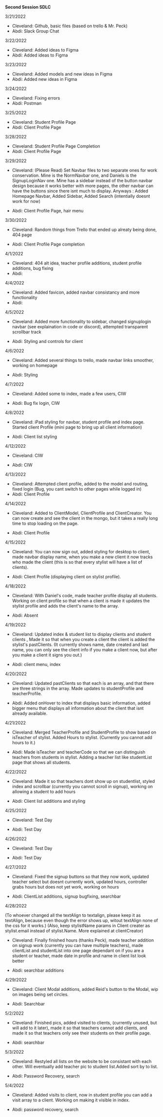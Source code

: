 **Second Session SDLC**

3/21/2022

- Cleveland: Github, basic files (based on trello & Mr. Peck)
- Abdi: Slack Group Chat

3/22/2022

- Cleveland: Added ideas to Figma
- Abdi: Added ideas to Figma

3/23/2022

- Cleveland: Added models and new ideas in Figma
- Abdi: Added new ideas in Figma

3/24/2022

- Cleveland: Fixing errors
- Abdi: Postman

3/25/2022

- Cleveland: Student Profile Page
- Abdi: Client Profile Page

3/28/2022

- Cleveland: Student Profile Page Completion
- Abdi: Client Profile Page

3/29/2022

- Cleveland: (Please Read) Set Navbar files to two separate ones for work conservation. Mine is the NormNavbar one, and Daniels is the SignupLoginNav one. Mine has a sidebar instead of the button navbar design because it works better with more pages, the other navbar can have the buttons since there isnt much to display. Anyways : Added Homepage Navbar, Added Sidebar, Added Search (intentially doesnt work for now)

- Abdi: Client Profile Page, hair menu

3/30/2022

- Cleveland: Random things from Trello that ended up alreaty being done, 404 page

- Abdi: Client Profile Page completion

4/1/2022

- Cleveland: 404 alt idea, teacher profile additions, student profile additions, bug fixing
- Abdi:

4/4/2022

- Cleveland: Added favicon, added navbar consistancy and more functionality
- Abdi:

4/5/2022

- Cleveland: Added more functionality to sidebar, changed signuplogin navbar (see explaination in code or discord), attempted transparent scrollbar track

- Abdi: Styling and controls for client

4/6/2022

- Cleveland: Added several things to trello, made navbar links smoother, working on homepage

- Abdi: Styling

4/7/2022

- Cleveland: Added some to index, made a few users, CIW

- Abdi: Bug fix login, CIW

4/8/2022

- Cleveland: iPad styling for navbar, student profile and index page. Started client Profile (mini page to bring up all client information)

- Abdi: Client list styling

4/12/2022

- Cleveland: CIW

- Abdi: CIW

4/13/2022

- Cleveland: Attempted client profile, added to the model and routing, fixed login (Bug, you cant switch to other pages while logged in)
- Abdi: Client Profile

4/14/2022

- Cleveland: Added to ClientModel, ClientProfile and ClientCreator. You can now create and see the client in the mongo, but it takes a really long time to stop loading on the page.

- Abdi: Client Profile

4/15/2022

- Cleveland: You can now sign out, added styling for desktop to client, made navbar display name, when you make a new client it now tracks who made the client (this is so that every stylist will have a list of clients).

- Abdi: Client Profile (displaying client on stylist profile).

4/18/2022

- Cleveland: With Daniel's code, made teacher profile display all students. Working on client profile so that when a client is made it updates the stylist profile and adds the client's name to the array.

- Abdi: Absent

4/19/2022

- Cleveland: Updated index & student list to display clients and student clients , Made it so that when you create a client the client is added the stylist's pastClients. (It currently shows name, date created and last name, you can only see the client info if you make a client now, but after you make a client it signs you out.)

- Abdi: client menu, index

4/20/2022

- Cleveland: Updated pastClients so that each is an array, and that there are three strings in the array. Made updates to studentProfile and teacherProfile.

- Abdi: Added onHover to index that displays basic information, added bigger menu that displays all information about the client that isnt already available.

4/21/2022

- Cleveland: Merged TeacherProfile and StudentProfile to show based on isTeacher of stylist. Added Hours to stylist. (Currently you cannot add hours to it.)

- Abdi: Made isTeacher and teacherCode so that we can distinguish teachers from students in stylist. Adding a teacher list like studentList page that shows all students.

4/22/2022

- Cleveland: Made it so that teachers dont show up on studentlist, styled index and scrollbar (currently you cannot scroll in signup), working on allowing a student to add hours

- Abdi: Client list additions and styling

4/25/2022

- Cleveland: Test Day

- Abdi: Test Day

4/26/2022

- Cleveland: Test Day

- Abdi: Test Day

4/27/2022

- Cleveland: Fixed the signup buttons so that they now work, updated teacher select but doesnt currently work, updated hours, controller grabs hours but does not yet work, working on hours

- Abdi: ClientList additions, signup bugfixing, searchbar 

4/28/2022

(To whoever changed all the textAlign to textalign, please keep it as textAlign, because even though the error shows up, witout textAlign none of the css for it works.)
(Also, keep stylistName params in Client creater as stylist.email instead of stylist.Name. More explained at clientCreator)

- Cleveland: Finally finished hours (thanks Peck), made teacher addition on signup work (currently you can have multiple teachers), made clientList and studentList into one page dependant on if you are a student or teacher, made date in profile and name in client list look better

- Abdi: searchbar additions

4/29/2022

- Cleveland: Client Modal additions, added Reid's button to the Modal, wip on images being set circles.

- Abdi: Searchbar

5/2/2022

- Cleveland: Finished pics, added visited to clients, (currently unused, but will add to it later), made it so that teachers cannot add clients, and made it so that teachers only see their students on their profile page.

- Abdi: searchbar

5/3/2022

- Cleveland: Restyled all lists on the website to be consistant with each other. Will eventually add teacher pic to student list.Added sort by to list.

- Abdi: Password Recovery, search

5/4/2022

- Cleveland: Added visits to client, now in student profile you can add a visit array to a client. Working on making it visible in index.

- Abdi: password recovery, search
